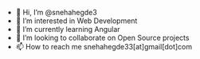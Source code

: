 - 👋 Hi, I’m @snehahegde3
- 👀 I’m interested in Web Development
- 🌱 I’m currently learning Angular
- 💞️ I’m looking to collaborate on Open Source projects
- 📫 How to reach me snehahegde33[at]gmail[dot]com

<!---
snehahegde3/snehahegde3 is a ✨ special ✨ repository because its `README.md` (this file) appears on your GitHub profile.
You can click the Preview link to take a look at your changes.
--->
